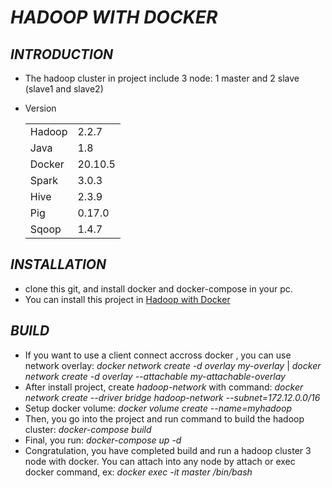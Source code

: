 # ***HADOOP WITH DOCKER***

## ***INTRODUCTION***

* The hadoop cluster in project include 3 node: 1 master and 2 slave (slave1 and slave2)
* Version <table>

    <tr>
        <td>Hadoop</td>
        <td>2.2.7</td>
    </tr>
    <tr>
        <td>Java</td>
        <td>1.8</td>
    </tr>
    <tr>
        <td>Docker</td>
        <td>20.10.5</td>
    </tr>
    <tr>
        <td>Spark</td>
        <td>3.0.3</td>
    </tr>
    <tr>
        <td>Hive</td>
        <td>2.3.9</td>
    </tr>
      <tr>
        <td>Pig</td>
        <td>0.17.0</td>
    </tr>
    <tr>
        <td>Sqoop</td>
        <td>1.4.7</td>
    </tr>
   </table>


## ***INSTALLATION***
* clone this git, and install docker and docker-compose in your pc.
* You can install this project in [Hadoop with Docker]()

## ***BUILD***
* If you want to use a client connect accross docker , you can use network overlay:
*docker network create -d overlay my-overlay* | 
*docker network create -d overlay --attachable my-attachable-overlay*
* After install project, create *hadoop-network* with command: *docker network create --driver bridge hadoop-network --subnet=172.12.0.0/16*
* Setup docker volume: *docker volume create --name=myhadoop*
* Then, you go into the project and run command to build the hadoop cluster: *docker-compose build*
* Final, you run: *docker-compose up -d*
* Congratulation, you have completed build and run a hadoop cluster 3 node with docker. You can attach into any node by attach or exec docker command, ex: *docker exec -it master /bin/bash*

